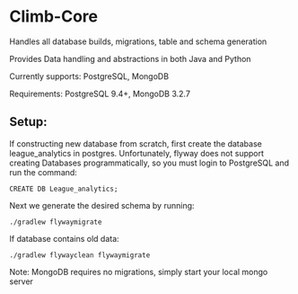 # Climb-Core
Handles all database builds, migrations, table and schema generation 

Provides Data handling and abstractions in both Java and Python 

Currently supports: PostgreSQL, MongoDB

Requirements: PostgreSQL 9.4+, MongoDB 3.2.7 
## Setup:
If constructing new database from scratch, first create the database league_analytics in postgres. Unfortunately, flyway does not support creating Databases programmatically, so you must login to PostgreSQL and run the command:

```CREATE DB League_analytics;```

Next we generate the desired schema by running: 
```
./gradlew flywaymigrate
```

If database contains old data:
```
./gradlew flywayclean flywaymigrate
```
Note: MongoDB requires no migrations, simply start your local mongo server
